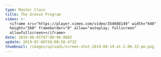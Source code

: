 ```yaml
---
type: Master Class
title: The Groove Program
vimeo: >-
  <iframe src="https://player.vimeo.com/video/354688149" width="640"
  height="360" frameborder="0" allow="autoplay; fullscreen"
  allowfullscreen></iframe>
date: 2019-06-01T07:00:00.000Z
update: 2019-07-06T20:08:50.473Z
thumbnail: /images/uploads/screen-shot-2019-08-19-at-2.00.32-pm.png
---
```



